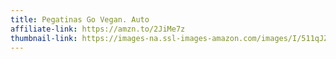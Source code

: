 ```yaml
---
title: Pegatinas Go Vegan. Auto
affiliate-link: https://amzn.to/2JiMe7z
thumbnail-link: https://images-na.ssl-images-amazon.com/images/I/511qJZMm1NL.jpg
---
```

